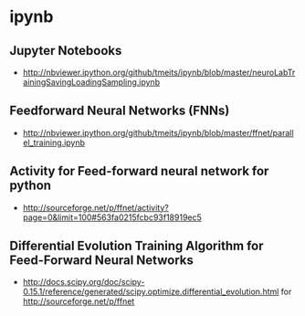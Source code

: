 # ipynb
Jupyter Notebooks
----
* http://nbviewer.ipython.org/github/tmeits/ipynb/blob/master/neuroLabTrainingSavingLoadingSampling.ipynb

Feedforward Neural Networks (FNNs)
----
* http://nbviewer.ipython.org/github/tmeits/ipynb/blob/master/ffnet/parallel_training.ipynb

Activity for Feed-forward neural network for python
----
 * http://sourceforge.net/p/ffnet/activity?page=0&limit=100#563fa0215fcbc93f18919ec5

Differential Evolution Training Algorithm for Feed-Forward Neural Networks
----
 * http://docs.scipy.org/doc/scipy-0.15.1/reference/generated/scipy.optimize.differential_evolution.html 
   for http://sourceforge.net/p/ffnet
